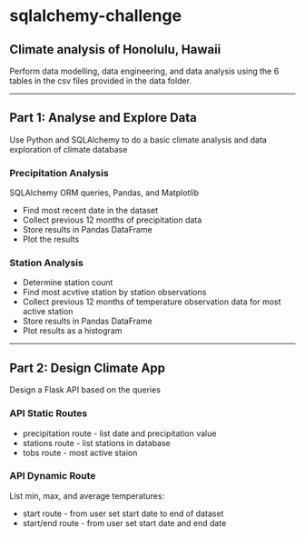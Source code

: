 # sqlalchemy-challenge


## Climate analysis of Honolulu, Hawaii

Perform data modelling, data engineering, and data analysis using the 6 tables in the csv files provided in the data folder.

-----

## Part 1: Analyse and Explore Data
Use Python and SQLAlchemy to do a basic climate analysis and data exploration of climate database

### Precipitation Analysis 
SQLAlchemy ORM queries, Pandas, and Matplotlib

+ Find most recent date in the dataset
+ Collect previous 12 months of precipitation data 
+ Store results in Pandas DataFrame
+ Plot the results

### Station Analysis

+ Determine station count
+ Find most acvtive station by station observations
+ Collect previous 12 months of temperature observation data for most active station
+ Store results in Pandas DataFrame
+ Plot results as a histogram

-----

## Part 2: Design Climate App
Design a Flask API based on the queries 

### API Static Routes
+ precipitation route - list date and precipitation value
+ stations route - list stations in database
+ tobs route - most active staion 

### API Dynamic Route
List min, max, and average temperatures:
+ start route - from user set start date to end of dataset
+ start/end route - from user set start date and end date


